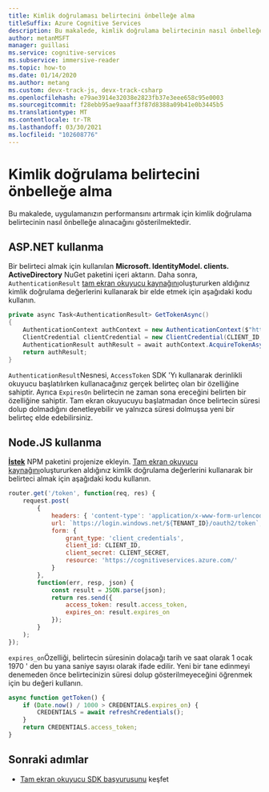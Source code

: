 ```yaml
---
title: Kimlik doğrulaması belirtecini önbelleğe alma
titleSuffix: Azure Cognitive Services
description: Bu makalede, kimlik doğrulama belirtecinin nasıl önbelleğe alınacağını gösterilecektir.
author: metanMSFT
manager: guillasi
ms.service: cognitive-services
ms.subservice: immersive-reader
ms.topic: how-to
ms.date: 01/14/2020
ms.author: metang
ms.custom: devx-track-js, devx-track-csharp
ms.openlocfilehash: e79ae3914e32038e2823fb37e3eee658c95e0003
ms.sourcegitcommit: f28ebb95ae9aaaff3f87d8388a09b41e0b3445b5
ms.translationtype: MT
ms.contentlocale: tr-TR
ms.lasthandoff: 03/30/2021
ms.locfileid: "102608776"
---
```

# <a name="how-to-cache-the-authentication-token"></a>Kimlik doğrulama belirtecini önbelleğe alma

Bu makalede, uygulamanızın performansını artırmak için kimlik doğrulama belirtecinin nasıl önbelleğe alınacağını gösterilmektedir.

## <a name="using-aspnet"></a>ASP.NET kullanma

Bir belirteci almak için kullanılan **Microsoft. IdentityModel. clients. ActiveDirectory** NuGet paketini içeri aktarın. Daha sonra, `AuthenticationResult` [tam ekran okuyucu kaynağını](./how-to-create-immersive-reader.md)oluştururken aldığınız kimlik doğrulama değerlerini kullanarak bir elde etmek için aşağıdaki kodu kullanın.

```csharp
private async Task<AuthenticationResult> GetTokenAsync()
{
    AuthenticationContext authContext = new AuthenticationContext($"https://login.windows.net/{TENANT_ID}");
    ClientCredential clientCredential = new ClientCredential(CLIENT_ID, CLIENT_SECRET);
    AuthenticationResult authResult = await authContext.AcquireTokenAsync("https://cognitiveservices.azure.com/", clientCredential);
    return authResult;
}
```

`AuthenticationResult`Nesnesi, `AccessToken` SDK 'Yı kullanarak derinlikli okuyucu başlatılırken kullanacağınız gerçek belirteç olan bir özelliğine sahiptir. Ayrıca `ExpiresOn` belirtecin ne zaman sona ereceğini belirten bir özelliğine sahiptir. Tam ekran okuyucuyu başlatmadan önce belirtecin süresi dolup dolmadığını denetleyebilir ve yalnızca süresi dolmuşsa yeni bir belirteç elde edebilirsiniz.

## <a name="using-nodejs"></a>Node.JS kullanma

[**İstek**](https://www.npmjs.com/package/request) NPM paketini projenize ekleyin. [Tam ekran okuyucu kaynağını](./how-to-create-immersive-reader.md)oluştururken aldığınız kimlik doğrulama değerlerini kullanarak bir belirteci almak için aşağıdaki kodu kullanın.

```javascript
router.get('/token', function(req, res) {
    request.post(
        {
            headers: { 'content-type': 'application/x-www-form-urlencoded' },
            url: `https://login.windows.net/${TENANT_ID}/oauth2/token`,
            form: {
                grant_type: 'client_credentials',
                client_id: CLIENT_ID,
                client_secret: CLIENT_SECRET,
                resource: 'https://cognitiveservices.azure.com/'
            }
        },
        function(err, resp, json) {
            const result = JSON.parse(json);
            return res.send({
                access_token: result.access_token,
                expires_on: result.expires_on
            });
        }
    );
});
```

`expires_on`Özelliği, belirtecin süresinin dolacağı tarih ve saat olarak 1 ocak 1970 ' den bu yana saniye sayısı olarak ifade edilir. Yeni bir tane edinmeyi denemeden önce belirtecinizin süresi dolup gösterilmeyeceğini öğrenmek için bu değeri kullanın.

```javascript
async function getToken() {
    if (Date.now() / 1000 > CREDENTIALS.expires_on) {
        CREDENTIALS = await refreshCredentials();
    }
    return CREDENTIALS.access_token;
}
```

## <a name="next-steps"></a>Sonraki adımlar

* [Tam ekran okuyucu SDK başvurusunu](./reference.md) keşfet